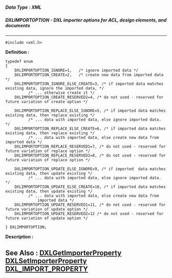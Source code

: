 ##### Data Type : XML
##### DXLIMPORTOPTION - DXL importer options for ACL, design elements, and documents
---
```
#include <xml.h>
```

**Definition :**
```
typedef enum
{
	DXLIMPORTOPTION_IGNORE=1,   /* ignore imported data */
	DXLIMPORTOPTION_CREATE=2,   /* create new data from imported data */
	DXLIMPORTOPTION_IGNORE_ELSE_CREATE=3, /* if imported data matches 
existing data, ignore the imported data, */
	      /* ... otherwise create it */
	DXLIMPORTOPTION_CREATE_RESERVED2=4, /* do not used - reserved for 
future variation of create option */

	DXLIMPORTOPTION_REPLACE_ELSE_IGNORE=5, /* if imported data matches 
existing data, then replace existing */
	      /* ... data with imported data, else ignore imported data. */
	DXLIMPORTOPTION_REPLACE_ELSE_CREATE=6, /* if imported data matches 
existing data, then replace existing */
	      /* ... data with imported data, else create new data from 
imported data */
	DXLIMPORTOPTION_REPLACE_RESERVED1=7, /* do not used - reserved for 
future variation of replace option */
	DXLIMPORTOPTION_REPLACE_RESERVED2=8, /* do not used - reserved for 
future variation of replace option */

	DXLIMPORTOPTION_UPDATE_ELSE_IGNORE=9, /* if imported  data matches 
existing data, then update existing */
	      /* ... data with imported data, else ignore imported data. */
	DXLIMPORTOPTION_UPDATE_ELSE_CREATE=10, /* if imported data matches 
existing data, then update existing */
	      /* ... data with imported data, else create new data from 
	          imported data */
	DXLIMPORTOPTION_UPDATE_RESERVED1=11, /* do not used - reserved for 
future variation of update option */
	DXLIMPORTOPTION_UPDATE_RESERVED2=12 /* do not used - reserved for 
future variation of update option */

} DXLIMPORTOPTION;
```

**Description :**




**See Also :**
[DXLGetImporterProperty](/domino-c-api-docs/reference/Func/DXLGetImporterProperty)
[DXLSetImporterProperty](/domino-c-api-docs/reference/Func/DXLSetImporterProperty)
[DXL_IMPORT_PROPERTY](/domino-c-api-docs/reference/Data/DXL_IMPORT_PROPERTY)
---
